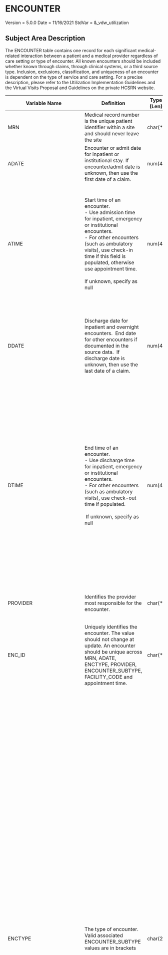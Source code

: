 # ENCOUNTER
Version = 5.0.0  Date = 11/16/2021 StdVar = &\_vdw\_utilization

## Subject Area Description
The ENCOUNTER table contains one record for each significant medical-related interaction between a patient and a medical provider regardless of care setting or type of encounter. All known encounters should be included whether known through claims, through clinical systems, or a third source type. Inclusion, exclusions, classification, and uniqueness of an encounter is dependent on the type of service and care setting. For a precise description, please refer to the Utilization Implementation Guidelines and the Virtual Visits Proposal and Guidelines on the private HCSRN website.


| Variable Name             | Definition                                                                                                                                                                                                                                                                                | Type (Len) | Values                                                                                                                                                                                                                                                                                                                                                                                                                                                                                                                                                                                                                                                                                                                                                                                                                                                                                                                                                                                                                                                                                                                                                                                                                                                                                                                                                                                                                                                                                                                                                                                                                                        | Implementation Guidelines                                                                                                                                                                                                                                                                                                                                                                                                                         |
| ------------------------- | ----------------------------------------------------------------------------------------------------------------------------------------------------------------------------------------------------------------------------------------------------------------------------------------- | ---------- | --------------------------------------------------------------------------------------------------------------------------------------------------------------------------------------------------------------------------------------------------------------------------------------------------------------------------------------------------------------------------------------------------------------------------------------------------------------------------------------------------------------------------------------------------------------------------------------------------------------------------------------------------------------------------------------------------------------------------------------------------------------------------------------------------------------------------------------------------------------------------------------------------------------------------------------------------------------------------------------------------------------------------------------------------------------------------------------------------------------------------------------------------------------------------------------------------------------------------------------------------------------------------------------------------------------------------------------------------------------------------------------------------------------------------------------------------------------------------------------------------------------------------------------------------------------------------------------------------------------------------------------------- | ------------------------------------------------------------------------------------------------------------------------------------------------------------------------------------------------------------------------------------------------------------------------------------------------------------------------------------------------------------------------------------------------------------------------------------------------- |
| MRN                       | Medical record number is the unique patient identifier within a site and should never leave the site                                                                                                                                                                                      | char(\*)   | Unique to each patient at each site. Nulls are not allowed                                                                                                                                                                                                                                                                                                                                                                                                                                                                                                                                                                                                                                                                                                                                                                                                                                                                                                                                                                                                                                                                                                                                                                                                                                                                                                                                                                                                                                                                                                                                                                                    |                                                                                                                                                                                                                                                                                                                                                                                                                                                   |
| ADATE                     | Encounter or admit date for inpatient or institutional stay. If encounter/admit date is unknown, then use the first date of a claim.                                                                                                                                                      | num(4)     | SAS date. Nulls are not allowed                                                                                                                                                                                                                                                                                                                                                                                                                                                                                                                                                                                                                                                                                                                                                                                                                                                                                                                                                                                                                                                                                                                                                                                                                                                                                                                                                                                                                                                                                                                                                                                                               |                                                                                                                                                                                                                                                                                                                                                                                                                                                   |
| ATIME                     | Start time of an encounter. <br>\- Use admission time for inpatient, emergency or institutional encounters. <br>\- For other encounters (such as ambulatory visits), use check-in time if this field is populated, otherwise use appointment time.<br><br>If unknown, specify as null<br> | num(4)     | SAS time. # of seconds since midnight (0-86,400),<br><br>If input data are default time values (placeholders and not actual time measurements) and there isn’t another source for time, set these default time values to missing.  Sites can restrict this rule to specific encounter type/subtype values and/or data sources.<br><br>null values are allowed                                                                                                                                                                                                                                                                                                                                                                                                                                                                                                                                                                                                                                                                                                                                                                                                                                                                                                                                                                                                                                                                                                                                                                                                                                                                                 | For PCORnet and to determine the order of encounters. <br><br>Must be from the same date as adate. <br><br>Sites are encouraged to create a local variable that identifies the source time field/method.                                                                                                                                                                                                                                          |
| DDATE                     | Discharge date for inpatient and overnight encounters.  End date for other encounters if documented in the source data.  If discharge date is unknown, then use the last date of a claim.                                                                                                 | num(4)     | SAS date<br><br>null values are allowed although this field is expected to be populated for inpatient and instistutional stays                                                                                                                                                                                                                                                                                                                                                                                                                                                                                                                                                                                                                                                                                                                                                                                                                                                                                                                                                                                                                                                                                                                                                                                                                                                                                                                                                                                                                                                                                                                | Dtime and ddate must be from the same date, unless one these variables is null in the source data.<br><br>Populate the ddate and dtime variables from the same source field whenever possible.                                                                                                                                                                                                                                                    |
| DTIME                     | End time of an encounter.<br>\- Use discharge time for inpatient, emergency or institutional encounters.<br>\- For other encounters (such as ambulatory visits), use check-out time if populated.<br><br> If unknown, specify as null<br>                                                 | num(4)     | SAS time. # of seconds since midnight (0-86,400),<br><br>If input data are default time values (placeholders and not actual time measurements) and there isn’t another source for time, set these default time values to missing.  Sites can restrict this rule to specific encounter type/subtype values and/or data sources.<br><br>null values are allowed                                                                                                                                                                                                                                                                                                                                                                                                                                                                                                                                                                                                                                                                                                                                                                                                                                                                                                                                                                                                                                                                                                                                                                                                                                                                                 | For PCORnet and to determine the order of encounters.<br><br>Dtime and ddate must be from the same date, unless one these variables is null in the source data.  If ddate is null in the source data,  dtime must be for the same date as adate.<br><br>Populate the ddate and dtime variables from the same source field whenever possible.<br><br>Sites are encouraged to create a local variable that identifies the source time field/method. |
| PROVIDER                  | Identifies the provider most responsible for the encounter.                                                                                                                                                                                                                               | char(\*)   | Unique to each provider at each site. If unknown, then use value "UNK"                                                                                                                                                                                                                                                                                                                                                                                                                                                                                                                                                                                                                                                                                                                                                                                                                                                                                                                                                                                                                                                                                                                                                                                                                                                                                                                                                                                                                                                                                                                                                                        | Usually a physician, nurse practitioner, physician assistant, optometrist, etc.                                                                                                                                                                                                                                                                                                                                                                   |
| ENC\_ID                   | Uniquely identifies the encounter. The value should not change at update. An encounter should be unique across MRN, ADATE, ENCTYPE, PROVIDER, ENCOUNTER\_SUBTYPE, FACILITY\_CODE and appointment time.                                                                                    | char(\*)   | Unique to each encounter at each site.                                                                                                                                                                                                                                                                                                                                                                                                                                                                                                                                                                                                                                                                                                                                                                                                                                                                                                                                                                                                                                                                                                                                                                                                                                                                                                                                                                                                                                                                                                                                                                                                        |                                                                                                                                                                                                                                                                                                                                                                                                                                                   |
| ENCTYPE                   | The type of encounter. Valid associated ENCOUNTER\_SUBTYPE values are in brackets                                                                                                                                                                                                         | char(2)    | AV = Ambulatory visit including outpatient clinics, same-day surgeries, observation beds, urgent care visits, and same-day ambulatory hospital encounters. Excludes emergency department. \[SUB = OC, OB, SD, HA, UC, RH, DI, OT\]<br><br>ED = Emergency department excluding urgent care \[SUB = HA, OC\]<br><br>IP = Acute inpatient hospital stay including inpatient stays, same-day hospital discharges, hospital transfers when patient was admitted into hospital, acute inpatient pysch, and detox stays. \[SUB = AI\]<br><br>IS = Non-acute institutional stays including hospice, SNF, rehab, nursing home, residential, overnight non-hospital dialysis and other non-hospital stays \[SUB = HS, SN, NH, RH, DI, OT\]<br><br>LO = A lab only encounter that cannot be matched to another encounter \[SUB = OC, OT\]<br><br>OE=Other Encounters:   Non-overnight hospice visits, home health visits, SNF visits, or other visits that do not occur in a typical ambulatory clinic or hospital setting.  This encounter type can include individual professional services or provider rounding visits for inpatient or institutional stays where no facility claim could be identified in which to merge these visits.    \[Encounter\_subtype=HS, HH, SN, RH, DI, OT, AI, NH\]<br><br>RO = A radiology only encounter that cannot be matched to another encounter \[SUB = OC, OT\]<br><br>VC= Virtual Care - an encounter that takes place by phone, video, chat, online portal or another type of non-face to face mechanism.  Can include synchronous or asychronous contact.<br> \[SUB= CH, EM, OA, OI, OT, PP, TC, TN, TS, VV\] | Please refer to the Virtual Visits Proposal and Guidelines document provided on the HCSRN portal for guidance on Virtual Care enctype and encounter\_subtype identification.                                                                                                                                                                                                                                                                      |
| ENCOUNTER\_SUBTYPE        | Further specification of the type of encounter. Valid associated ENCTYPE values are in brackets                                                                                                                                                                                           | char(2)    | AI = Acute inpatient stay excluding observation bed \[TYPE=IP, OE\]<br><br>CH = Online Text Chat \[TYPE = VC\]<br><br>DI = Dialysis \[TYPE = IS, AV, OE\]<br><br>EM= Email/Patient Message \[TYPE=VC\]<br><br>HA = Hospital ambulatory; outpatient care at hospital excluding same-day surgery and observation beds \[TYPE = AV, ED\]<br><br>HH = Home health \[TYPE = OE\]<br><br>HS = Hospice \[TYPE = IS, OE\]<br><br>NH = Nursing home including intermediate care facilities \[TYPE = IS, OE\]<br><br>OA = Other Asynchronous Virtual Care \[TYPE=VC\]<br><br>OI = Online Intake/Triage Form \[TYPE=VC\]<br><br>OB = Observation bed \[TYPE = AV\]<br><br>OC = Outpatient clinic visit \[TYPE = AV, LO, RO, ED\]<br><br>PP = Provider to Provider/Facility to Facility Virtual Care \[TYPE=VC\]<br><br>RH = Rehab \[TYPE = IS, AV, OE\]<br><br>SD = Same-day surgery \[TYPE = AV\]<br><br>SN = Skilled nursing facility \[TYPE = IS, OE\]<br><br>TC = Telephone - Call Center/Advice/Triage \[TYPE=VC\]<br><br>TN = Telephone  - Not Specified  \[TYPE=VC\]<br><br>TS = Telephone  - Scheduled Visit  \[TYPE=VC\]<br><br>VV = Video Visit \[TYPE=VC\]<br><br>UC = Urgent care \[TYPE = AV\]<br><br>OT = Other non-hospital \[TYPE = IS, OE, AV, LO, RO, VC\]                                                                                                                                                                                                                                                                                                                                                                             |                                                                                                                                                                                                                                                                                                                                                                                                                                                   |
| DRG\_VERSION              | Identifies the version of the Diagnostic Related Group value (DRG\_VALUE). Expected for hospital and some institutional stays but populate for all encounters where known.                                                                                                                | char(1)    | A = CMS-DRG (used prior to 10/1/07)<br>B = MS-DRG (used post 10/1/07)<br>C = APR-DRG (All Patients Refined DRG)<br><br>Null values are allowed                                                                                                                                                                                                                                                                                                                                                                                                                                                                                                                                                                                                                                                                                                                                                                                                                                                                                                                                                                                                                                                                                                                                                                                                                                                                                                                                                                                                                                                                                                |                                                                                                                                                                                                                                                                                                                                                                                                                                                   |
| DRG\_VALUE                | The Diagnostic Related Group value. Used for hospital encounters. Using leading zeros for codes less than 100.                                                                                                                                                                            | char(3)    | [Values maintained by Centers for Medicare & Medicaid Services . Null values are allowed.](http://www.cms.gov/)                                                                                                                                                                                                                                                                                                                                                                                                                                                                                                                                                                                                                                                                                                                                                                                                                                                                                                                                                                                                                                                                                                                                                                                                                                                                                                                                                                                                                                                                                                                               |                                                                                                                                                                                                                                                                                                                                                                                                                                                   |
| ENC\_COUNT                | The number of visits associated with this encounter. Value may be greater than one when a claim indicates a number of visits, but dates of visits are not specified as may occur in a bundled claim e.g. of dialysis services.                                                            | num(4)     | Positive integer value                                                                                                                                                                                                                                                                                                                                                                                                                                                                                                                                                                                                                                                                                                                                                                                                                                                                                                                                                                                                                                                                                                                                                                                                                                                                                                                                                                                                                                                                                                                                                                                                                        |                                                                                                                                                                                                                                                                                                                                                                                                                                                   |
| ADMITTING\_SOURCE         | The location from which the patient was admitted for events with admit.                                                                                                                                                                                                                   | char(2)    | AV=Ambulatory Visit<br>ED=Emergency Department<br>AF=Adult Foster Home<br>AL =Assisted Living Facility<br>HH=Home Health<br>HS=Hospice<br>HO=Home / Self Care<br>IP=Other Acute Inpatient Hospital<br>NH=Nursing Home (Includes ICF)<br>OT=Other<br>RS=Residential Facility<br>RH=Rehabilitation Facility<br>SN=Skilled Nursing Facility<br>UN=Unknown<br>                                                                                                                                                                                                                                                                                                                                                                                                                                                                                                                                                                                                                                                                                                                                                                                                                                                                                                                                                                                                                                                                                                                                                                                                                                                                                    |                                                                                                                                                                                                                                                                                                                                                                                                                                                   |
| DISCHARGE\_STATUS         | The status of the patient at discharge for events with discharge.                                                                                                                                                                                                                         | char(2)    | AF=Adult Foster Home<br>AL =Assisted Living Facility<br>AM=Against Medical Advice<br>AW=Absent without leave<br>EX=Expired<br>HH=Home Health<br>HS=Hospice<br>HO=Home / Self Care<br>IP=Other Acute Inpatient Hospital<br>NH=Nursing Home (Includes ICF)<br>OT=Other<br>RS=Residential Facility<br>RH=Rehabilitation Facility<br>SH=Still In Hospital<br>SN=Skilled Nursing Facility<br>UN=Unknown                                                                                                                                                                                                                                                                                                                                                                                                                                                                                                                                                                                                                                                                                                                                                                                                                                                                                                                                                                                                                                                                                                                                                                                                                                            |                                                                                                                                                                                                                                                                                                                                                                                                                                                   |
| DISCHARGE\_DISPOSITION    | The disposition of the patient at discharge for events with discharge.                                                                                                                                                                                                                    | char(1)    | A = Alive<br>E = Expired<br>U = Unknown                                                                                                                                                                                                                                                                                                                                                                                                                                                                                                                                                                                                                                                                                                                                                                                                                                                                                                                                                                                                                                                                                                                                                                                                                                                                                                                                                                                                                                                                                                                                                                                                       |                                                                                                                                                                                                                                                                                                                                                                                                                                                   |
| FACILITY\_CODE            | A code indiciating the facility, hospital, or clinic in which the encounter occurred.                                                                                                                                                                                                     | char(\*)   | Unique to each facility at each site. If unknown, then use value "UNK"                                                                                                                                                                                                                                                                                                                                                                                                                                                                                                                                                                                                                                                                                                                                                                                                                                                                                                                                                                                                                                                                                                                                                                                                                                                                                                                                                                                                                                                                                                                                                                        |                                                                                                                                                                                                                                                                                                                                                                                                                                                   |
| DEPT                      | The department where the encounter took place as documented in the source data.  This is not necessarily the specialty of the clinician providing services.                                                                                                                               | char(6)    | If department information is unavailable in the source data (as may happen in claims data), specify as “UNKNWN”.  For valid DEPT values, please see "Appendix A1 Dept".                                                                                                                                                                                                                                                                                                                                                                                                                                                                                                                                                                                                                                                                                                                                                                                                                                                                                                                                                                                                                                                                                                                                                                                                                                                                                                                                                                                                                                                                       | Values are granular so specific sub-departments can be identified as needed for sites with data at this level.  Appendix A1 provides suggested groupings for studies that need higher level departments such as “Pediatric Specialty” or “Cardiology”.  Replaces the 4 digit "DEPARTMENT" variable from VDW V3.                                                                                                                                   |
| DEPARTMENT                | DEPRECATED                                                                                                                                                                                                                                                                                | char(4)    | As of version 4.0, DEPT has replaced DEPARTMENT. See Appendix A2 - DEPARTMENT for legacy values if needed.                                                                                                                                                                                                                                                                                                                                                                                                                                                                                                                                                                                                                                                                                                                                                                                                                                                                                                                                                                                                                                                                                                                                                                                                                                                                                                                                                                                                                                                                                                                                    | Use DEPT – this variable is not longer being maintained at sites. This variable will be removed from the data dictionary after 2021 QA.                                                                                                                                                                                                                                                                                                           |
| <br>SOURCE\_DATA<br>      | Classification of the database that was used to create this record.                                                                                                                                                                                                                       | char(1)    | E \= Your site's EHR (Electronic Health Record) operated by your health care organization. Excludes claims and billing data. This category includes the following:<br>• Direct extract from your site's EHR (or associated reporting database).<br>• A secondary database that houses your site's EHR data (no code changes for billing)<br>• Data for services captured in other local systems (such as a separate lab or radiology system) and interfaced into your site's EHR.<br>B \= Billing data--for services performed by your organization and captured in your org's EHR, but formatted for billing an outside insurer. These are sometimes referred to as 'internal' or 'outgoing' claims, or transaction data.<br>C = Claims data--for services performed outside of your health care organization, presented to your organization for payment as the patient's insurer.<br>L = Local data source but unrelated to your site's EHR . Often Includes pre-EHR systems prior to EHR implementation such as appointment management systems.<br>M = Multiple sources--the encounter is an amalgam of data from different sources (e.g., inpatient encounters with data from claims and EHR rounding)<br>O = Other. Not from the sources listed above.<br>U = Unknown<br>Can not be null                                                                                                                                                                                                                                                                                                                                                | May be used to:<br>1\. determine differences of care quality<br>2\. Can use to compare completeness of data capture. <br>3\. Can report % of data from EHR versus claims<br><br>Billing data are typically derived from a site's EHR data but are coded as outgoing claims data.  Researchers may want to combine Billing data with either EHR data or Claims data, depending on the research question.<br>                                       |
| ELECTRONIC\_CHART\_REVIEW | Can this encounter be chart reviewed electronically?                                                                                                                                                                                                                                      | char(1)    | Y=Yes<br>N=No<br>P=Partially (part of the record can be reviewed electronically).  A couple of examples: <br>\- If only a discharge summary is available for inpatient stays<br>\- if only rounding data is available for inpatient stays<br>U=Unknown<br><br>Can not be null                                                                                                                                                                                                                                                                                                                                                                                                                                                                                                                                                                                                                                                                                                                                                                                                                                                                                                                                                                                                                                                                                                                                                                                                                                                                                                                                                                 | Probably related data source and timing.                                                                                                                                                                                                                                                                                                                                                                                                          |

## Primary Key
ENC\_ID

## Foreign Keys

|Source Variable|Target Table|Target Variable<br>(Primary Key)|Orphans allowed?|
|---------------|------------|--------------------------------|----------------|
|MRN            |DEMOGRAPHICS|MRN                             |No              |
|Provider       |Provider    |Provider                        |No              |

## Comments

### Defining *Encounters*
In general, the intention of the encounter file is to describe all significant interactions between patients and medical providers. It should include such things as inpatient stays, emergency department visits,  other outpatient hospital services (e.g. same day surgeries), ambulatory visits, home health encounters, and non-hospital residential stays including skilled nursing facility, rehab, nursing home, overnight hospice facility, and overnight dialysis facility.


### What types of encounters should be included?
See the definition of the variables EncType and Encounter_Subtype for the full list of the types of encounters that should be included (subject of course to local data availability).  Questions about whether a particular type of encounter should be included and how it should be characterized should be directed to the VDW Utilization Workgroup.

All available encounters should be included, even those taking place at external providers (in other words, claims data should be included if that is the only source you have for a given encounter).  Sites with known ""data blind spots"" (e.g., hospice care is subcontracted out on a capitated basis, and no claims are submitted) should document them on their Utilization implementation page on the HCSRN Portal.

Similarly, data on all services provided by the health plan, whether or not they were provided to a member (enrollee) of the plan should be included.  (This means that this file will frequently need to be checked against Enrollment in order to identify study populations-users should not assume that people found in the Utilization tables are members of the health plan, or that anything in particular is known about them.)

### Uniquely Identifying an Encounter
A single inpatient stay, non-acute institutional stay (such as SNF, Rehab, Nursing Home, overnight Hospice or Dialysis stay) or emergency visit has 1 record in the encounter file.  For ambulatory visit, virtual care, telephone, e-mail, lab only, radiology only and “other” encounters, a unique encounter record is defined as each patient and provider medical contact documented in the source data (exclude scheduling appointments and other administrative tasks).

A unique combination of the following variables is an encounter:  MRN, adate, enctype, encounter_subtype, provider, facility_code, and appointment time (if available).

### Classification/Inclusion/Exclusion rules
The encounter file only contains data where a medical provider interacts with a patient.  Medical providers include: physicians, nurse practitioners, registered nurses, lab technicians, social workers, etc.—generally, people licensed to provide medical care and closely related services.

Ambulatory Visits (a subset of the encounter file) are limited to outpatient encounters where the provider is licensed to prescribe medical services.  However, if the source data contain separate records with a lab or radiology tech, then code these encounters as “Lab Only” or “Radiology Only” encounter types respectively.

Recurring visits to the same clinicians on the same day should be maintained as separate encounters if possible.

Include denied claims if the actual utilization occurred.  Exclude claims where the utilization didn’t take place or for claims that have been identified as false.
Classify “Vaccine Only” encounters as “Other Encounter”.

Telephone calls should be included only if the call was between the patient and a provider for medical services or advice.  Hence a call to schedule or cancel an appointment should be excluded.

Visits to the pharmacy to pick-up medications are not encounters and therefore are excluded.

Classify same day inpatient discharges as inpatient if the patient is admitted to the hospital for an inpatient stay.

### Rules about transfers within hospitals:
Treat as 1 stay in the encounter file if a patient is transferred from one acute inpatient station to another acute inpatient station within the same hospital.  Treat as separate encounters if a patient is transferred from an acute inpatient station to a long term care station (such as SNF, Rehab or other non-acute inpatient care).

The PROVIDER variable is most useful for outpatient encounters. Inpatient stays should have a single PROVIDER for the entire stay, even if multiple providers performed procedures during the stay.  If possible, use the admitting physician as the provider for all care during the stay.  (Note that the Procedure and Diagnosis files have fields to signify the provider that actually performed a given procedure/made a given diagnosis where that is known.)

For claims-sourced encounters where there is a first and last service date, but the particular dates of the individual services included are not known (e.g., claims for dialysis) use first service date for ADate and last service date for DDate.

Roll-up the professional and inpatient rounding services (outpatient providers who visit their patients in the hospital) into inpatient stays.  Store the details of these services in the procedure and diagnosis files.

Classify admissions to residential alcohol and chemical dependency programs as “Rehab”.

The index variable ENC_ID uniquely identifies each encounter and is used to link the ENCOUNTER file to the both the DIAGNOSIS and PROCEDURE files.  Multiple encounters to the same provider on the same day are allowed if that is the truth in the source data and have unique ENC_ID values.

All variables are required to simplify programming.  Set to missing or unknown if the variable is unavailable at your site.   Consider using the SAS compress option to reduce the size of the file and improve I/O processing.

Use local HEDIS definitions as guidelines to classify encounters into encounter type and subtype values at your site, or refer to guidelines provided on the HCSRN portal.

In addition, the utilization work group is developing universal guidelines for classification rules from claims and Clarity/EPIC data sources.

### Special rules for counting emergency encounters

The definition of an inpatient stay established for measuring hospital activities across the country sets the requirement for starting an admission with time of arrival at the emergency department.  It is the standard for assuring consistent counts of emergency encounters and hospital stays in national health statistics.  Since some emergency encounters result in an inpatient stay while others don’t,  identify emergency encounters at all sites by selecting enctype='ED' or (enctype='IP' and admitting_source='ED').  Some sites will have both the ED and Inpatient record.  Remove duplicates (MRN, adate, facility_code) to avoid double-counting.

Users of this data are scientists/researchers across many disciplines, who have very divergent concepts, theories, variables, methods, and analytic paradigms.  Hence, the VDW utilization files should be rich and complex, just as medical care is rich and complex.  We are asking sites to match the source outpatient data systems when the source data matches the spec. Each project should decide how to handle the differential ascertainment of encounters across the sites participating in the specific study, not the VDW programmers.

